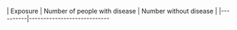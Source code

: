| Exposure | Number of people with disease | Number without disease |
|----------|----------------------------